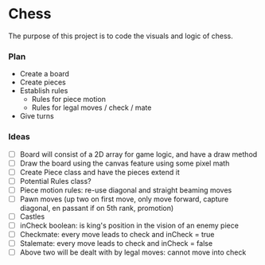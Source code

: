# Chess
The purpose of this project is to code the visuals and logic of chess.

### Plan
* Create a board
* Create pieces
* Establish rules
  * Rules for piece motion
  * Rules for legal moves / check / mate
* Give turns

### Ideas
- [ ] Board will consist of a 2D array for game logic, and have a draw method
- [ ] Draw the board using the canvas feature using some pixel math
- [ ] Create Piece class and have the pieces extend it
- [ ] Potential Rules class?
- [ ] Piece motion rules: re-use diagonal and straight beaming moves
- [ ] Pawn moves (up two on first move, only move forward, capture diagonal, en passant if on 5th rank, promotion)
- [ ] Castles
- [ ] inCheck boolean: is king's position in the vision of an enemy piece
- [ ] Checkmate: every move leads to check and inCheck = true
- [ ] Stalemate: every move leads to check and inCheck = false
- [ ] Above two will be dealt with by legal moves: cannot move into check
